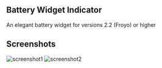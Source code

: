 ## Battery Widget Indicator

An elegant battery widget for versions 2.2 (Froyo) or higher


## Screenshots

![screenshot1](https://github.com/er-mo/Android-Battery-Widget/blob/master/screenshots/screenshot1.png)
![screenshot2](https://github.com/er-mo/Android-Battery-Widget/blob/master/screenshots/screenshot2.png)

